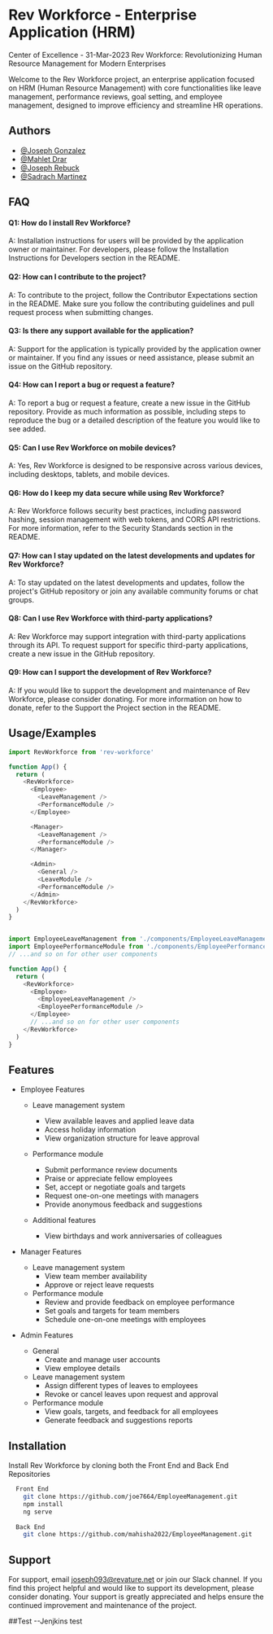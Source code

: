 
# Rev Workforce - Enterprise Application (HRM)

Center of Excellence - 31-Mar-2023
Rev Workforce: Revolutionizing Human Resource Management for Modern Enterprises

Welcome to the Rev Workforce project, an enterprise application focused on HRM (Human Resource Management) with core functionalities like leave management, performance reviews, goal setting, and employee management, designed to improve efficiency and streamline HR operations.


## Authors

- [@Joseph Gonzalez](https://github.com/jojo1234526)
- [@Mahlet Drar](https://github.com/mahisha2022)
- [@Joseph Rebuck](https://github.com/joe7664)
- [@Sadrach Martinez](https://github.com/sadrachm)



## FAQ

#### Q1: How do I install Rev Workforce?

A: Installation instructions for users will be provided by the application owner or maintainer. For developers, please follow the Installation Instructions for Developers section in the README.
#### Q2: How can I contribute to the project?

A: To contribute to the project, follow the Contributor Expectations section in the README. Make sure you follow the contributing guidelines and pull request process when submitting changes.

#### Q3: Is there any support available for the application?

A: Support for the application is typically provided by the application owner or maintainer. If you find any issues or need assistance, please submit an issue on the GitHub repository.

#### Q4: How can I report a bug or request a feature?
A: To report a bug or request a feature, create a new issue in the GitHub repository. Provide as much information as possible, including steps to reproduce the bug or a detailed description of the feature you would like to see added.

#### Q5: Can I use Rev Workforce on mobile devices?
A: Yes, Rev Workforce is designed to be responsive across various devices, including desktops, tablets, and mobile devices.

#### Q6: How do I keep my data secure while using Rev Workforce?
A: Rev Workforce follows security best practices, including password hashing, session management with web tokens, and CORS API restrictions. For more information, refer to the Security Standards section in the README.

#### Q7: How can I stay updated on the latest developments and updates for Rev Workforce?
A: To stay updated on the latest developments and updates, follow the project's GitHub repository or join any available community forums or chat groups.

#### Q8: Can I use Rev Workforce with third-party applications?
A: Rev Workforce may support integration with third-party applications through its API. To request support for specific third-party applications, create a new issue in the GitHub repository.

#### Q9: How can I support the development of Rev Workforce?
A: If you would like to support the development and maintenance of Rev Workforce, please consider donating. For more information on how to donate, refer to the Support the Project section in the README.
## Usage/Examples

```javascript
import RevWorkforce from 'rev-workforce'

function App() {
  return (
    <RevWorkforce>
      <Employee>
        <LeaveManagement />
        <PerformanceModule />
      </Employee>

      <Manager>
        <LeaveManagement />
        <PerformanceModule />
      </Manager>

      <Admin>
        <General />
        <LeaveModule />
        <PerformanceModule />
      </Admin>
    </RevWorkforce>
  )
}


import EmployeeLeaveManagement from './components/EmployeeLeaveManagement'
import EmployeePerformanceModule from './components/EmployeePerformanceModule'
// ...and so on for other user components

function App() {
  return (
    <RevWorkforce>
      <Employee>
        <EmployeeLeaveManagement />
        <EmployeePerformanceModule />
      </Employee>
      // ...and so on for other user components
    </RevWorkforce>
  )
}

```


## Features


- Employee Features
    - Leave management system
        - View available leaves and applied leave data
        - Access holiday information
        - View organization structure for leave approval
    - Performance module
        - Submit performance review documents 
        - Praise or appreciate fellow employees
        - Set, accept or negotiate goals and targets
        - Request one-on-one meetings with managers
        - Provide anonymous feedback and suggestions


  - Additional features
    - View birthdays and work anniversaries of colleagues
- Manager Features
    - Leave management system
      - View team member availability
      - Approve or reject leave requests
   - Performance module
     - Review and provide feedback on employee performance
     - Set goals and targets for team members
     - Schedule one-on-one meetings with employees


- Admin Features
    - General
        - Create and manage user accounts
        - View employee details
    - Leave management system
        - Assign different types of leaves to employees
        - Revoke or cancel leaves upon request and approval
    - Performance module
        - View goals, targets, and feedback for all employees
        - Generate feedback and suggestions reports


## Installation

Install Rev Workforce by cloning both the Front End and Back End Repositories 

```bash
  Front End 
    git clone https://github.com/joe7664/EmployeeManagement.git
    npm install
    ng serve 
    
  Back End 
    git clone https://github.com/mahisha2022/EmployeeManagement.git

```
    
## Support

For support, email joseph093@revature.net or join our Slack channel. If you find this project helpful and would like to support its development, please consider donating. Your support is greatly appreciated and helps ensure the continued improvement and maintenance of the project.


##Test
--Jenjkins test

